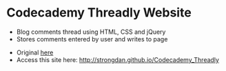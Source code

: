 # Codecademy Threadly Website
* Blog comments thread using HTML, CSS and jQuery
* Stores comments entered by user and writes to page
- Original [here](https://github.com/dordille/threadly)
- Access this site here: http://strongdan.github.io/Codecademy_Threadly
